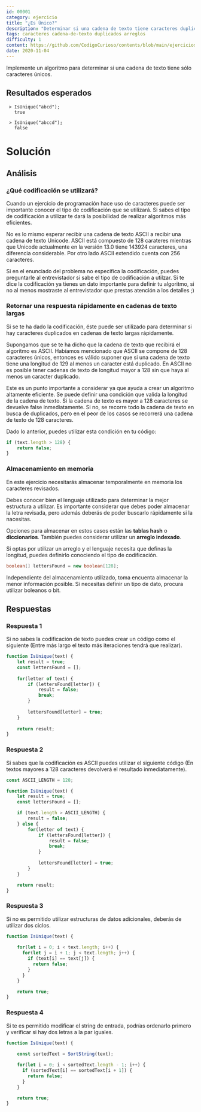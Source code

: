```yaml
---
id: 00001
category: ejercicio
title: "¿Es Único?"
description: "Determinar si una cadena de texto tiene caracteres duplicados"
tags: caracteres cadena-de-texto duplicados arreglos
difficulty: 1
content: https://github.com/CodigoCurioso/contents/blob/main/ejercicios/00001-es-unico.md
date: 2020-11-04
---
```


Implemente un algoritmo para determinar si una cadena de texto tiene sólo caracteres únicos.

## Resultados esperados

``` shell
 > IsUnique("abcd");
   true
```

``` shell
 > IsUnique("abccd");
   false
```

# Solución

## Análisis

### ¿Qué codificación se utilizará?

Cuando un ejercicio de programación hace uso de caracteres puede ser importante conocer el tipo de codificación que se utilizará. Si sabes el tipo de codificación a utilizar te dará la posibilidad de realizar algoritmos más eficientes.

No es lo mismo esperar recibir una cadena de texto ASCII a recibir una cadena de texto Unicode. ASCII está compuesto de 128 carateres mientras que Unicode actualmente en la versión 13.0 tiene 143924 caracteres, una diferencia considerable. Por otro lado ASCII extendido cuenta con 256 caracteres.

Si en el enunciado del problema no especifica la codificación, puedes preguntarle al entrevistador si sabe el tipo de codificación a utilzar. Si te dice la codificación ya tienes un dato importante para definir tu algoritmo, si no al menos mostraste al entrevistador que prestas atención a los detalles ;)

### Retornar una respuesta rápidamente en cadenas de texto largas

Si se te ha dado la codificación, éste puede ser utilizado para determinar si hay caracteres duplicados en cadenas de texto largas rápidamente.

Supongamos que se te ha dicho que la cadena de texto que recibirá el algoritmo es ASCII. Habíamos mencionado que ASCII se compone de 128 caracteres únicos, entonces es válido suponer que si una cadena de texto tiene una longitud de 129 al menos un caracter está duplicado. En ASCII no es posible tener cadenas de texto de longitud mayor a 128 sin que haya al menos un caracter duplicado.

Este es un punto importante a considerar ya que ayuda a crear un algoritmo altamente eficiente. Se puede definir una condición que valida la longitud de la cadena de texto. Si la cadena de texto es mayor a 128 caracteres se devuelve false inmediatamente. Si no, se recorre todo la cadena de texto en busca de duplicados, pero en el peor de los casos se recorrerá una cadena de texto de 128 caracteres.

Dado lo anterior, puedes utilizar esta condición en tu código:

``` JavaScript
if (text.length > 128) {
    return false;
}
```

### Almacenamiento en memoria

En este ejercicio necesitarás almacenar temporalmente en memoria los caracteres revisados.

Debes conocer bien el lenguaje utilizado para determinar la mejor estructura a utilizar. Es importante considerar que debes poder almacenar la letra revisada, pero además deberás de poder buscarlo rápidamente si la nacesitas.

Opciones para almacenar en estos casos están las **tablas hash** o **diccionarios**. También puedes considerar utilizar un **arreglo indexado**.

Si optas por utilizar un arreglo y el lenguaje necesita que definas la longitud, puedes definirlo conociendo el tipo de codificación.

``` Java
boolean[] lettersFound = new boolean[128];
```

Independiente del almacenamiento utilizado, toma encuenta almacenar la menor información posible. Si necesitas definir un tipo de dato, procura utilizar boleanos o bit.

## Respuestas

### Respuesta 1

Si no sabes la codificación de texto puedes crear un código como el siguiente (Entre más largo el texto más iteraciones tendrá que realizar).

``` JavaScript
function IsUnique(text) {
    let result = true;
    const lettersFound = [];
    
    for(letter of text) {
        if (lettersFound[letter]) {
            result = false;
            break;
        } 
    
        lettersFound[letter] = true;
    }
    
    return result;
}
```

### Respuesta 2

Si sabes que la codificación es ASCII puedes utilizar el siguiente código (En textos mayores a 128 caracteres devolverá el resultado inmediatamente).

``` JavaScript
const ASCII_LENGTH = 128;

function IsUnique(text) {
    let result = true;
    const lettersFound = [];

    if (text.length > ASCII_LENGTH) {
        result = false;
    } else {
        for(letter of text) {
            if (lettersFound[letter]) {
                result = false;
                break;
            } 
        
            lettersFound[letter] = true;
        }
    }

    return result;
}
```

### Respuesta 3

Si no es permitido utilizar estructuras de datos adicionales, deberás de utilizar dos ciclos.

``` JavaScript
function IsUnique(text) {
    
    for(let i = 0; i < text.length; i++) {
      for(let j = i + 1; j < text.length; j++) {
        if (text[i] == text[j]) {
          return false;
        }
      }
    }

    return true;
}
```

### Respuesta 4

Si te es permitido modificar el string de entrada, podrías ordenarlo primero y verificar si hay dos letras a la par iguales.

``` JavaScript
function IsUnique(text) {
    
    const sortedText = SortString(text);

    for(let i = 0; i < sortedText.length - 1; i++) {
      if (sortedText[i] == sortedText[i + 1]) {
        return false;
      }
    }

    return true;
}
```
